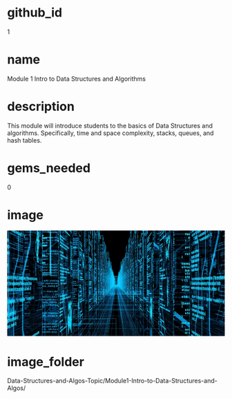 # github_id
1

# name

Module 1 Intro to Data Structures and Algorithms 

# description
This module will introduce students to the basics of Data Structures and algorithms. Specifically, time and space complexity, stacks, queues, and hash tables. 

# gems_needed
0

# image
<img src="Images/DataStructures.jpg">

# image_folder
Data-Structures-and-Algos-Topic/Module1-Intro-to-Data-Structures-and-Algos/
